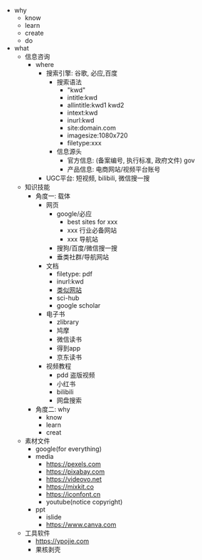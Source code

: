 - why
	- know
	- learn
	- create
	- do
- what
	- 信息咨询
		- where
			- 搜索引擎: 谷歌, 必应,百度
				- 搜索语法
					- "kwd"
					- intitle:kwd
					- allintitle:kwd1 kwd2
					- intext:kwd
					- inurl:kwd
					- site:domain.com
					- imagesize:1080x720
					- filetype:xxx
				- 信息源头
					- 官方信息: (备案编号, 执行标准, 政府文件)  gov
					- 产品信息: 电商网站/视频平台账号
			- UGC平台: 短视频, bilibili, 微信搜一搜
	- 知识技能
		- 角度一: 载体
			- 网页
				- google/必应
					- best sites  for xxx
					- xxx 行业必备网站
					- xxx 导航站
				- 搜狗/百度/微信搜一搜
				- 垂类社群/导航网站
			- 文档
				- filetype: pdf
				- inurl:kwd
				- [类似网站](https://www.similarsites.com/)
				- sci-hub
				- google scholar
			- 电子书
				- zlibrary
				- 鸠摩
				- 微信读书
				- 得到app
				- 京东读书
			- 视频教程
				- pdd 盗版视频
				- 小红书
				- bilibili
				- 网盘搜索
		- 角度二: why
			- know
			- learn
			- creat
	- 素材文件
		- google(for everything)
		- media
			- https://pexels.com
			- https://pixabay.com
			- https://videovo.net
			- https://mixkit.co
			- https://iconfont.cn
			- youtube(notice copyright)
		- ppt
			- islide
			- https://www.canva.com
	- 工具软件
		- https://ypojie.com
		- 果核剥壳